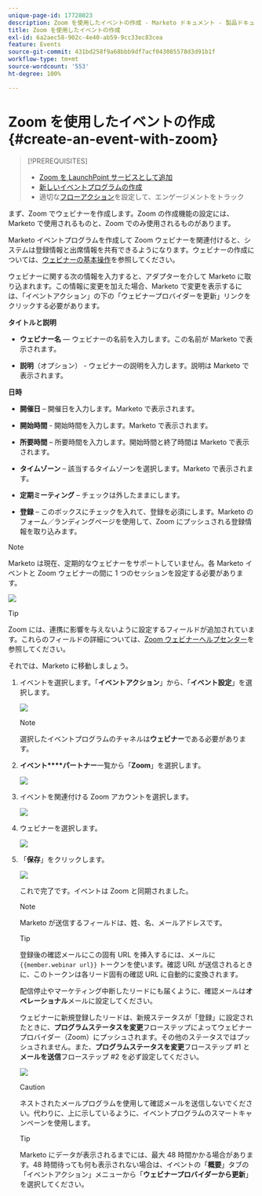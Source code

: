 ```yaml
---
unique-page-id: 17728023
description: Zoom を使用したイベントの作成 - Marketo ドキュメント - 製品ドキュメント
title: Zoom を使用したイベントの作成
exl-id: 6a2aec58-902c-4e40-ab59-9cc33ec83cea
feature: Events
source-git-commit: 431bd258f9a68bbb9df7acf043085578d3d91b1f
workflow-type: tm+mt
source-wordcount: '553'
ht-degree: 100%

---
```


# Zoom を使用したイベントの作成 {#create-an-event-with-zoom}

>[!PREREQUISITES]
>
>* [Zoom を LaunchPoint サービスとして追加](/help/marketo/product-docs/administration/additional-integrations/add-zoom-as-a-launchpoint-service.md)
>* [新しいイベントプログラムの作成](/help/marketo/product-docs/demand-generation/events/understanding-events/create-a-new-event-program.md)
>* 適切な[フローアクション](/help/marketo/product-docs/core-marketo-concepts/smart-campaigns/flow-actions/add-a-flow-step-to-a-smart-campaign.md)を設定して、エンゲージメントをトラック

まず、Zoom でウェビナーを作成します。Zoom の作成機能の設定には、Marketo で使用されるものと、Zoom でのみ使用されるものがあります。

Marketo イベントプログラムを作成して Zoom ウェビナーを関連付けると、システムは登録情報と出席情報を共有できるようになります。ウェビナーの作成については、[ウェビナーの基本操作](https://support.zoom.us/hc/ja/articles/200917029-Getting-Started-With-Webinar)を参照してください。

ウェビナーに関する次の情報を入力すると、アダプターを介して Marketo に取り込まれます。この情報に変更を加えた場合、Marketo で変更を表示するには、「イベントアクション」の下の「ウェビナープロバイダーを更新」リンクをクリックする必要があります。

**タイトルと説明**

* **ウェビナー名** — ウェビナーの名前を入力します。この名前が Marketo で表示されます。

* **説明**（オプション） - ウェビナーの説明を入力します。説明は Marketo で表示されます。

**日時**

* **開催日** – 開催日を入力します。Marketo で表示されます。

* **開始時間** - 開始時間を入力します。Marketo で表示されます。

* **所要時間** – 所要時間を入力します。開始時間と終了時間は Marketo で表示されます。

* **タイムゾーン** – 該当するタイムゾーンを選択します。Marketo で表示されます。

* **定期ミーティング** – チェックは外したままにします。

* **登録** – このボックスにチェックを入れて、登録を必須にします。Marketo のフォーム／ランディングページを使用して、Zoom にプッシュされる登録情報を取り込みます。

>[!NOTE]
>
>Marketo は現在、定期的なウェビナーをサポートしていません。各 Marketo イベントと Zoom ウェビナーの間に 1 つのセッションを設定する必要があります。

![](assets/overview2.png)

>[!TIP]
>
>Zoom には、連携に影響を与えないように設定するフィールドが追加されています。これらのフィールドの詳細については、[Zoom ウェビナーヘルプセンター](https://support.zoom.us/hc/ja/sections/200324965-Video-Webinar)を参照してください。

それでは、Marketo に移動しましょう。

1. イベントを選択します。「**イベントアクション**」から、「**イベント設定**」を選択します。

   ![](assets/image2015-5-14-14-3a53-3a10-1.png)

   >[!NOTE]
   >
   >選択したイベントプログラムのチャネルは&#x200B;**ウェビナー**&#x200B;である必要があります。

1. **イベント****パートナー**&#x200B;一覧から「**Zoom**」を選択します。

   ![](assets/eventsettings1.png)

1. イベントを関連付ける Zoom アカウントを選択します。

   ![](assets/selectaccount.png)

1. ウェビナーを選択します。

   ![](assets/selectevent.png)

1. 「**保存**」をクリックします。

   ![](assets/eventsettingssave.png)

   これで完了です。イベントは Zoom と同期されました。

   >[!NOTE]
   >
   >Marketo が送信するフィールドは、姓、名、メールアドレスです。

   >[!TIP]
   >
   >登録後の確認メールにこの固有 URL を挿入するには、メールに `{{member.webinar url}}` トークンを使います。確認 URL が送信されるときに、このトークンは各リード固有の確認 URL に自動的に変換されます。
   >
   >配信停止やマーケティング中断したリードにも届くように、確認メールは&#x200B;**オペレーショナル**&#x200B;メールに設定してください。

   ウェビナーに新規登録したリードは、新規ステータスが「登録」に設定されたときに、**プログラムステータスを変更**&#x200B;フローステップによってウェビナープロバイダー（Zoom）にプッシュされます。その他のステータスではプッシュされません。また、**プログラムステータスを変更**&#x200B;フローステップ #1 と&#x200B;**メールを送信**&#x200B;フローステップ #2 を必ず設定してください。

   ![](assets/goto-webinar-1.png)

   >[!CAUTION]
   >
   >ネストされたメールプログラムを使用して確認メールを送信しないでください。代わりに、上に示しているように、イベントプログラムのスマートキャンペーンを使用します。

   >[!TIP]
   >
   >Marketo にデータが表示されるまでには、最大 48 時間かかる場合があります。48 時間待っても何も表示されない場合は、イベントの「**概要**」タブの「イベントアクション」メニューから「**ウェビナープロバイダーから更新**」を選択してください。
